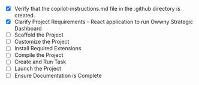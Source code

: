 - [x] Verify that the copilot-instructions.md file in the .github directory is created.
- [x] Clarify Project Requirements - React application to run Owwny Strategic Dashboard
- [ ] Scaffold the Project
- [ ] Customize the Project  
- [ ] Install Required Extensions
- [ ] Compile the Project
- [ ] Create and Run Task
- [ ] Launch the Project
- [ ] Ensure Documentation is Complete

